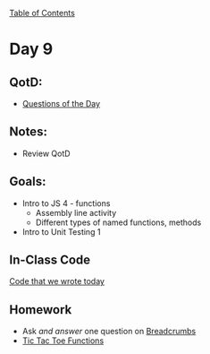 [Table of Contents](/README.md)

# Day 9

## QotD:
* [Questions of the Day](http://www.classmarker.com/)

## Notes:
* Review QotD

## Goals:
* Intro to JS 4 - functions
	* Assembly line activity
	* Different types of named functions, methods
* Intro to Unit Testing 1

## In-Class Code
[Code that we wrote today](/notes/day-09/code)

## Homework
* Ask *and answer* one question on [Breadcrumbs](http://tiy.breadcrumbsqa.com/)
* [Tic Tac Toe Functions](https://github.com/TIY-Austin-Front-End-Engineering/tic-tac-toe-functions)